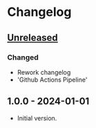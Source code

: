 # Changelog

## [Unreleased]

### Changed

- Rework changelog
- 'Github Actions Pipeline'

## 1.0.0 - 2024-01-01

- Initial version.

[Unreleased]: https://github.com/inlavigo/gg_cache/compare/1.0.0...HEAD
